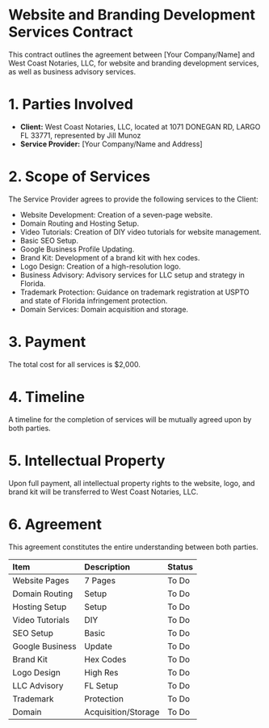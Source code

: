 # Website and Branding Development Services Contract

This contract outlines the agreement between \[Your Company/Name\] and West Coast Notaries, LLC, for website and branding development services, as well as business advisory services.

# 1\. Parties Involved

* **Client:** West Coast Notaries, LLC, located at 1071 DONEGAN RD, LARGO FL 33771, represented by Jill Munoz  
* **Service Provider:** \[Your Company/Name and Address\]

# 2\. Scope of Services

The Service Provider agrees to provide the following services to the Client:

* Website Development: Creation of a seven-page website.  
* Domain Routing and Hosting Setup.  
* Video Tutorials: Creation of DIY video tutorials for website management.  
* Basic SEO Setup.  
* Google Business Profile Updating.  
* Brand Kit: Development of a brand kit with hex codes.  
* Logo Design: Creation of a high-resolution logo.  
* Business Advisory: Advisory services for LLC setup and strategy in Florida.  
* Trademark Protection: Guidance on trademark registration at USPTO and state of Florida infringement protection.  
* Domain Services: Domain acquisition and storage.

# 3\. Payment

The total cost for all services is $2,000.

# 4\. Timeline

A timeline for the completion of services will be mutually agreed upon by both parties.

# 5\. Intellectual Property

Upon full payment, all intellectual property rights to the website, logo, and brand kit will be transferred to West Coast Notaries, LLC.

# 6\. Agreement

This agreement constitutes the entire understanding between both parties.

| Item | Description | Status |
| :---- | :---- | :---- |
| Website Pages | 7 Pages | To Do |
| Domain Routing | Setup | To Do |
| Hosting Setup | Setup | To Do |
| Video Tutorials | DIY | To Do |
| SEO Setup | Basic | To Do |
| Google Business | Update | To Do |
| Brand Kit | Hex Codes | To Do |
| Logo Design | High Res | To Do |
| LLC Advisory | FL Setup | To Do |
| Trademark | Protection | To Do |
| Domain | Acquisition/Storage | To Do |

